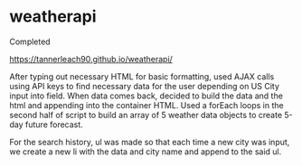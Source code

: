 # weatherapi

Completed

https://tannerleach90.github.io/weatherapi/

After typing out necessary HTML for basic formatting, used AJAX calls using API keys to find necessary data for the user depending on US City input into field. When data comes back, decided to build the data and the html and appending into the container HTML. Used a forEach loops in the second half of script to build an array of 5 weather data objects to create 5-day future forecast. 

For the search history, ul was made so that each time a new city was input, we create a new li with the data and city name and append to the said ul.
